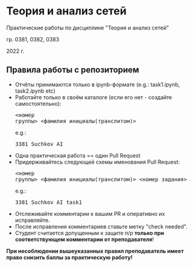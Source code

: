 # Теория и анализ сетей
Практические работы по дисциплине "Теория и анализ сетей"

гр. 0381, 0382, 0383

2022 г.

## Правила работы с репозиторием
  * Отчёты принимаются только в ipynb-формате (e.g.: task1.ipynb, task2.ipynb etc)
  * Работайте только в своём каталоге (если его нет - создайте самостоятельно): <pre><номер группы>_<фамилия_инициалы(транслитом)></pre> e.g.: <pre>3381_Suchkov_AI</pre>
  * Одна практическая работа == один Pull Request
  * Придерживайтесь следующей схемы именования Pull Request: <pre><номер группы>\_<фамилия_инициалы(транслитом)>_<номер_задания></pre> e.g.: <pre>3381_Suchkov_AI_task1</pre>
  * Отслеживайте комментарии к вашим PR и оперативно их исправляйте.
  * После исправления комментариев ставьте метку "check needed".
  * Студент считается допущенным к защите п/р __только при соответствующем комментарии от преподавателя__!
  
  **При несоблюдении вышеуказанных правил преподаватель имеет право снизить баллы за практическую работу!**
